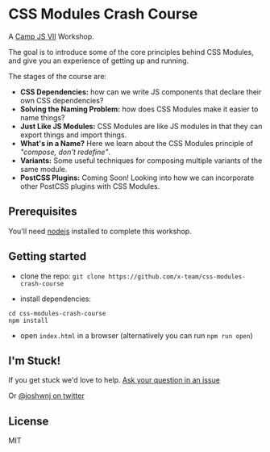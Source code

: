 # CSS Modules Crash Course

A [Camp JS VII](http://vii.campjs.com/) Workshop.

The goal is to introduce some of the core principles behind CSS Modules, and give you an experience of getting up and running.

The stages of the course are:

- **CSS Dependencies:** how can we write JS components that declare their own CSS dependencies?
- **Solving the Naming Problem:** how does CSS Modules make it easier to name things?
- **Just Like JS Modules:** CSS Modules are like JS modules in that they can export things and import things.
- **What's in a Name?** Here we learn about the CSS Modules principle of _"compose, don't redefine"_.
- **Variants:** Some useful techniques for composing multiple variants of the same module.
- **PostCSS Plugins:** Coming Soon! Looking into how we can incorporate other PostCSS plugins with CSS Modules.

## Prerequisites

You'll need [nodejs](https://nodejs.org/en/download/) installed to complete this workshop.

## Getting started

- clone the repo: `git clone https://github.com/x-team/css-modules-crash-course`

- install dependencies:

```
cd css-modules-crash-course
npm install
```

- open `index.html` in a browser (alternatively you can run `npm run open`)

## I'm Stuck!

If you get stuck we'd love to help. [Ask your question in an issue](https://github.com/x-team/css-modules-crash-course/issues/new)

Or [@joshwnj on twitter](https://twitter.com/joshwnj)

## License

MIT
